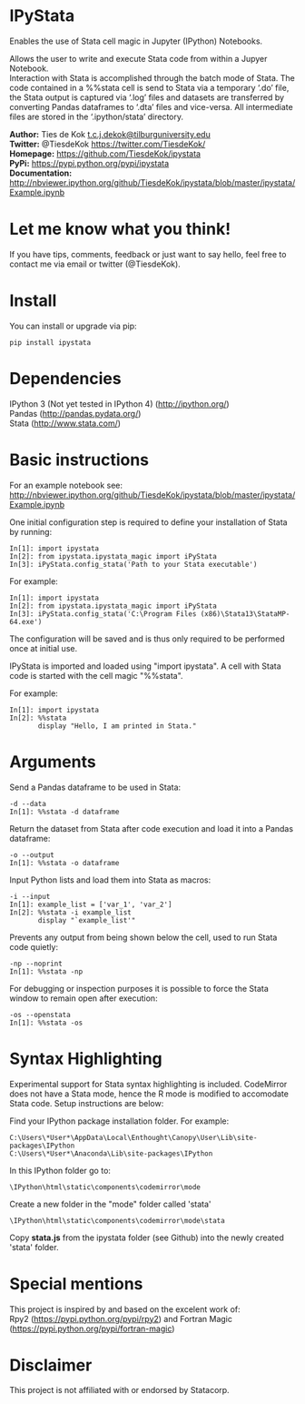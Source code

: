 # IPyStata

Enables the use of Stata cell magic in Jupyter (IPython) Notebooks.

Allows the user to write and execute Stata code from within a Jupyer Notebook.  
Interaction with Stata is accomplished through the batch mode of Stata. The code contained in a %%stata cell is send to Stata via a temporary ‘.do’ file, the Stata output is captured via ‘.log’ files and datasets are transferred by converting Pandas dataframes to ‘.dta’ files and vice-versa. All intermediate files are stored in the ‘.ipython/stata’ directory.


**Author:**   Ties de Kok <t.c.j.dekok@tilburguniversity.edu>  
**Twitter:** @TiesdeKok <https://twitter.com/TiesdeKok/>  
**Homepage:**    https://github.com/TiesdeKok/ipystata  
**PyPi:** https://pypi.python.org/pypi/ipystata  
**Documentation:** http://nbviewer.ipython.org/github/TiesdeKok/ipystata/blob/master/ipystata/Example.ipynb

Let me know what you think!
==============

If you have tips, comments, feedback or just want to say hello, feel free to contact me via email or twitter (@TiesdeKok).

Install
=======

You can install or upgrade via pip:  

    pip install ipystata

Dependencies
============

IPython 3 (Not yet tested in IPython 4) (http://ipython.org/)  
Pandas (http://pandas.pydata.org/)  
Stata (http://www.stata.com/)


Basic instructions
==================

For an example notebook see: http://nbviewer.ipython.org/github/TiesdeKok/ipystata/blob/master/ipystata/Example.ipynb

One initial configuration step is required to define your installation of Stata by running:  

    In[1]: import ipystata
    In[2]: from ipystata.ipystata_magic import iPyStata  
    In[3]: iPyStata.config_stata('Path to your Stata executable')  

For example:

    In[1]: import ipystata  
    In[2]: from ipystata.ipystata_magic import iPyStata  
    In[3]: iPyStata.config_stata('C:\Program Files (x86)\Stata13\StataMP-64.exe')  

The configuration will be saved and is thus only required to be performed once at initial use.

IPyStata is imported and loaded using "import ipystata". A cell with Stata code is started with the cell magic "%%stata".

For example:

    In[1]: import ipystata  
    In[2]: %%stata  
           display "Hello, I am printed in Stata."  


Arguments
==========

Send a Pandas dataframe to be used in Stata:  

    -d --data  
    In[1]: %%stata -d dataframe  

Return the dataset from Stata after code execution and load it into a Pandas dataframe:  

    -o --output  
    In[1]: %%stata -o dataframe  

Input Python lists and load them into Stata as macros:  

    -i --input  
    In[1]: example_list = ['var_1', 'var_2']  
    In[2]: %%stata -i example_list  
           display "`example_list'"

Prevents any output from being shown below the cell, used to run Stata code quietly:  

    -np --noprint  
    In[1]: %%stata -np  

For debugging or inspection purposes it is possible to force the Stata window to remain open after execution:

    -os --openstata  
    In[1]: %%stata -os  

Syntax Highlighting
===================

Experimental support for Stata syntax highlighting is included. CodeMirror does not have a Stata mode, hence the R mode is modified to accomodate Stata code. Setup instructions are below:

Find your IPython package installation folder. For example:

    C:\Users\*User*\AppData\Local\Enthought\Canopy\User\Lib\site-packages\IPython
    C:\Users\*User*\Anaconda\Lib\site-packages\IPython

In this IPython folder go to:

    \IPython\html\static\components\codemirror\mode

Create a new folder in the "mode" folder called 'stata'

    \IPython\html\static\components\codemirror\mode\stata

Copy **stata.js** from the ipystata folder (see Github) into the newly created 'stata' folder.

Special mentions
================

This project is inspired by and based on the excelent work of:  
Rpy2 (https://pypi.python.org/pypi/rpy2) and Fortran Magic (https://pypi.python.org/pypi/fortran-magic)

Disclaimer
==========
This project is not affiliated with or endorsed by Statacorp.
